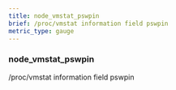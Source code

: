 ```yaml
---
title: node_vmstat_pswpin
brief: /proc/vmstat information field pswpin
metric_type: gauge
---
```

### node_vmstat_pswpin

/proc/vmstat information field pswpin